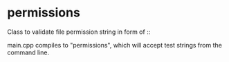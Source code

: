 # permissions

Class to validate file permission string in form of <user>:<group>:<permissions-as-octal>

main.cpp compiles to "permissions", which will accept test strings from the command line.
